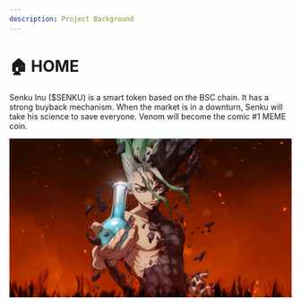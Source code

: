 ```yaml
---
description: Project Background
---
```


# 🏠 HOME

Senku Inu ($SENKU) is a smart token based on the BSC chain. It has a strong buyback mechanism. When the market is in a downturn, Senku will take his science to save everyone. Venom will become the comic #1 MEME coin.&#x20;

![](.gitbook/assets/2d5a99a4c5670951e3c49f55453cb741.jpeg)
